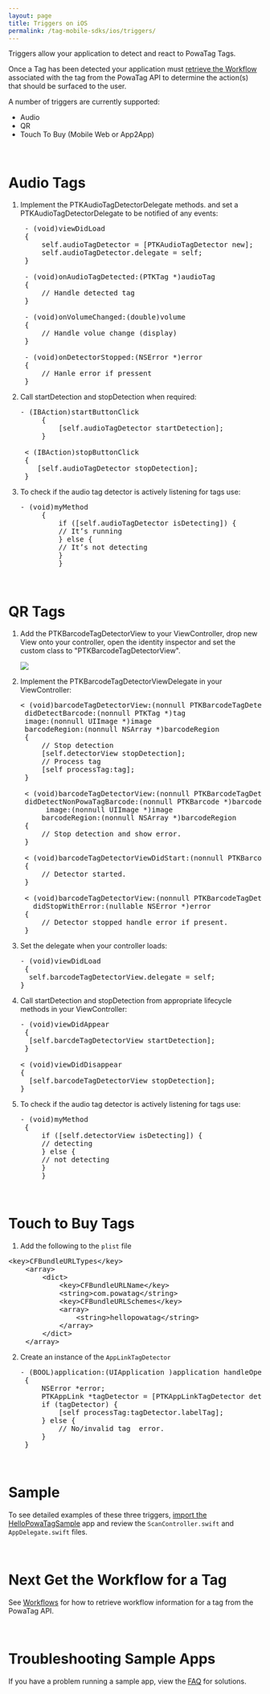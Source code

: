 ```yaml
---
layout: page
title: Triggers on iOS
permalink: /tag-mobile-sdks/ios/triggers/
---
```


Triggers allow your application to detect and react to PowaTag Tags.

Once a Tag has been detected your application must [retrieve the Workflow]({{site.baseurl}}/tag-mobile-sdks/ios/workflows/) associated with the tag from the PowaTag API to determine the action(s) that should be surfaced to the user.

A number of triggers are currently supported:

* Audio
* QR
* Touch To Buy (Mobile Web or App2App)
 
<br />

# Audio Tags

1. Implement the PTKAudioTagDetectorDelegate methods. and set a PTKAudioTagDetectorDelegate to be notified of any events:

	<pre> - (void)viewDidLoad
	{
    	self.audioTagDetector = [PTKAudioTagDetector new];
		self.audioTagDetector.delegate = self;
	}
    
	- (void)onAudioTagDetected:(PTKTag *)audioTag
	{
		// Handle detected tag
	}
    
	- (void)onVolumeChanged:(double)volume 
	{
		// Handle volue change (display)
	}
    
    - (void)onDetectorStopped:(NSError *)error 
	{
		// Hanle error if pressent
	}</pre>

2. Call startDetection and stopDetection when required:

    <pre>- (IBAction)startButtonClick 
		{
	   		[self.audioTagDetector startDetection];
  	 	}

   	< (IBAction)stopButtonClick 
    {
	   [self.audioTagDetector stopDetection];
   	}</pre>
   
3. To check if the audio tag detector is actively listening for tags use:

	<pre>- (void)myMethod
		{
			if ([self.audioTagDetector isDetecting]) {
 			// It’s running 
			} else {
 			// It’s not detecting 
			}
            }</pre>

<br />


# QR Tags

1. Add the PTKBarcodeTagDetectorView to your ViewController, drop new View onto your controller, open the identity inspector and set the custom class to "PTKBarcodeTagDetectorView".

    <img src="{{ '/images/powatag_mobile_sdks_ios_triggers_barcode_class.png' | prepend: site.baseurl }}" />

2. Implement the PTKBarcodeTagDetectorViewDelegate in your ViewController:

    <pre>< (void)barcodeTagDetectorView:(nonnull PTKBarcodeTagDetectorView *)barcodeTagDetectorView
	didDetectBarcode:(nonnull PTKTag *)tag
	image:(nonnull UIImage *)image
	barcodeRegion:(nonnull NSArray *)barcodeRegion
	{
		// Stop detection
		[self.detectorView stopDetection];
		// Process tag
		[self processTag:tag];
	}

	< (void)barcodeTagDetectorView:(nonnull PTKBarcodeTagDetectorView *)barcodeTagDetectorView
	didDetectNonPowaTagBarcode:(nonnull PTKBarcode *)barcode
		 image:(nonnull UIImage *)image
		barcodeRegion:(nonnull NSArray *)barcodeRegion
	{
		// Stop detection and show error. 
	}

	< (void)barcodeTagDetectorViewDidStart:(nonnull PTKBarcodeTagDetectorView *)barcodeTagDetectorView
	{
		// Detector started.
	}

 	< (void)barcodeTagDetectorView:(nonnull PTKBarcodeTagDetectorView *)barcodeTagDetectorView
	  didStopWithError:(nullable NSError *)error
	{
		// Detector stopped handle error if present.
	}   </pre>

3. Set the delegate when your controller loads:

    <pre>- (void)viewDidLoad 
    {
     self.barcodeTagDetectorView.delegate = self;
   }</pre>

4. Call startDetection and stopDetection from appropriate lifecycle methods in your ViewController:

    <pre>- (void)viewDidAppear 
    {
     [self.barcdeTagDetectorView startDetection];
   	}

   < (void)viewDidDisappear 
   {
     [self.barcodeTagDetectorView stopDetection];
   }</pre>
   
5. To check if the audio tag detector is actively listening for tags use:

	<pre>- (void)myMethod
	{
		if ([self.detectorView isDetecting]) {
		// detecting
		} else {
		// not detecting
		}
        }</pre>

<br />

# Touch to Buy Tags

1. Add the following to the <code>plist</code> file
<pre>&lt;key&gt;CFBundleURLTypes&lt;/key&gt;
	&lt;array&gt;
		&lt;dict&gt;
			&lt;key&gt;CFBundleURLName&lt;/key&gt;
			&lt;string&gt;com.powatag&lt;/string&gt;
			&lt;key&gt;CFBundleURLSchemes&lt;/key&gt;
			&lt;array&gt;
				&lt;string&gt;hellopowatag&lt;/string&gt;
			&lt;/array&gt;
		&lt;/dict&gt;
	&lt;/array&gt;</pre>


2. Create an instance of the <code>AppLinkTagDetector</code>

	<pre>- (BOOL)application:(UIApplication )application handleOpenURL:(NSURL )url
    {	
    	NSError *error; 
		PTKAppLink *tagDetector = [PTKAppLinkTagDetector detectAppLinkWithURL:url  error:&error];
		if (tagDetector) {
 			[self processTag:tagDetector.labelTag];
		} else {
 			// No/invalid tag  error.
		}
    }</pre>
    
      
<br/>

# Sample

To see detailed examples of these three triggers, [import the HelloPowaTagSample]({{site.baseurl}}/tag-mobile-sdks/ios/start/#importing-the-sample-app/) app and review the <code>ScanController.swift</code> and <code>AppDelegate.swift</code> files.

<br />

# Next Get the Workflow for a Tag

See [Workflows]({{site.baseurl}}/tag-mobile-sdks/ios/workflows/) for how to retrieve workflow information for a tag from the PowaTag API.

<br />

# Troubleshooting Sample Apps

If you have a problem running a sample app, view the [FAQ]({{site.baseurl}}/tag-mobile-sdks/ios/faq/) for solutions.
